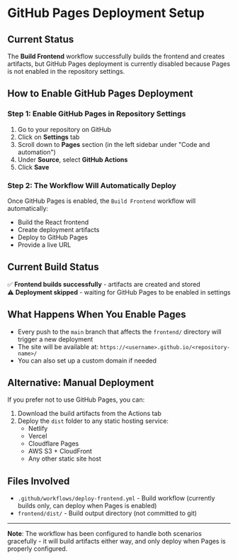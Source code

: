 # GitHub Pages Deployment Setup

## Current Status

The **Build Frontend** workflow successfully builds the frontend and creates artifacts, but GitHub Pages deployment is currently disabled because Pages is not enabled in the repository settings.

## How to Enable GitHub Pages Deployment

### Step 1: Enable GitHub Pages in Repository Settings

1. Go to your repository on GitHub
2. Click on **Settings** tab
3. Scroll down to **Pages** section (in the left sidebar under "Code and automation")
4. Under **Source**, select **GitHub Actions**
5. Click **Save**

### Step 2: The Workflow Will Automatically Deploy

Once GitHub Pages is enabled, the `Build Frontend` workflow will automatically:
- Build the React frontend
- Create deployment artifacts
- Deploy to GitHub Pages
- Provide a live URL

## Current Build Status

✅ **Frontend builds successfully** - artifacts are created and stored  
⚠️ **Deployment skipped** - waiting for GitHub Pages to be enabled in settings

## What Happens When You Enable Pages

- Every push to the `main` branch that affects the `frontend/` directory will trigger a new deployment
- The site will be available at: `https://<username>.github.io/<repository-name>/`
- You can also set up a custom domain if needed

## Alternative: Manual Deployment

If you prefer not to use GitHub Pages, you can:

1. Download the build artifacts from the Actions tab
2. Deploy the `dist` folder to any static hosting service:
   - Netlify
   - Vercel  
   - Cloudflare Pages
   - AWS S3 + CloudFront
   - Any other static site host

## Files Involved

- `.github/workflows/deploy-frontend.yml` - Build workflow (currently builds only, can deploy when Pages is enabled)
- `frontend/dist/` - Build output directory (not committed to git)

---

**Note**: The workflow has been configured to handle both scenarios gracefully - it will build artifacts either way, and only deploy when Pages is properly configured.

